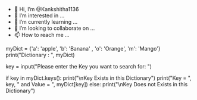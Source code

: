 - 👋 Hi, I’m @Kankshitha1136
- 👀 I’m interested in ...
- 🌱 I’m currently learning ...
- 💞️ I’m looking to collaborate on ...
- 📫 How to reach me ...

myDict = {'a': 'apple', 'b': 'Banana' , 'o': 'Orange', 'm': 'Mango'}
print("Dictionary : ", myDict)

key = input("Please enter the Key you want to search for: ")


if key in myDict.keys():
    print("\nKey Exists in this Dictionary")
    print("Key = ", key, " and Value = ", myDict[key])
else:
    print("\nKey Does not Exists in this Dictionary")
